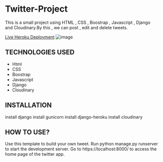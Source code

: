 # Twitter-Project

This is a small project using HTML , CSS , Boostrap , Javascript , Django and Cloudinary.By this , we can post , edit and delete tweets.

[Live Heroku Deployment](https://twitter-sana-clone.herokuapp.com/)
![image](https://user-images.githubusercontent.com/75503213/114295617-31045100-9a5b-11eb-8605-a9e68fc0b174.png)

## TECHNOLOGIES USED

* Html
* CSS
* Boostrap
* Javascript
* Django
* Cloudinary   

## INSTALLATION

install django
install gunicorn
install django-heroku
install cloudinary

## HOW TO USE?

Use this template to build your own tweet.
Run python manage.py runserver to start the development server.
Go to https://localhost:8000/ to access the home page of the twitter app.


